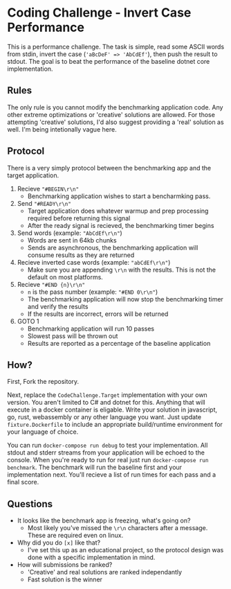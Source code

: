 # Coding Challenge - Invert Case Performance

This is a performance challenge. The task is simple, read some ASCII words from stdin, invert the case (`'aBcDeF' => 'AbCdEf'`), then push the result to stdout. The goal is to beat the performance of the baseline dotnet core implementation.

## Rules

The only rule is you cannot modify the benchmarking application code. Any other extreme optimizations or 'creative' solutions are allowed. For those attempting 'creative' solutions, I'd also suggest providing a 'real' solution as well. I'm being intetionally vague here.

## Protocol

There is a very simply protocol between the benchmarking app and the target application.

1. Recieve `"#BEGIN\r\n"`
    * Benchmarking application wishes to start a bencharmking pass.
2. Send `"#READY\r\n"`
    * Target application does whatever warmup and prep processing required before returning this signal
    * After the ready signal is recieved, the benchmarking timer begins
3. Send words (example: `"AbCdEf\r\n"`)
    * Words are sent in 64kb chunks
    * Sends are asynchronous, the benchmarking application will consume results as they are returned
4. Recieve inverted case words (example: `"abCdEf\r\n"`)
    * Make sure you are appending `\r\n` with the results. This is not the default on most platforms.
5. Recieve `"#END {n}\r\n"`
    * `n` is the pass number (example: `"#END 0\r\n"`)
    * The benchmarking application will now stop the benchmarking timer and verify the results
    * If the results are incorrect, errors will be returned
6. GOTO 1
    * Benchmarking application will run 10 passes
    * Slowest pass will be thrown out
    * Results are reported as a percentage of the baseline application

## How?

First, Fork the repository.

Next, replace the `CodeChallenge.Target` implementation with your own version. You aren't limited to C# and dotnet for this. Anything that will execute in a docker container is eligable. Write your solution in javascript, go, rust, webassembly or any other language you want. Just update `fixture.Dockerfile` to include an appropriate build/runtime environment for your language of choice.

You can run `docker-compose run debug` to test your implementation. All stdout and stderr streams from your application will be echoed to the console. When you're ready to run for real just run `docker-compose run benchmark`. The benchmark will run the baseline first and your implementation next. You'll recieve a list of run times for each pass and a final score.

## Questions

* It looks like the benchmark app is freezing, what's going on?
    * Most likely you've missed the `\r\n` characters after a message. These are required even on linux.
* Why did you do `[x]` like that?
    * I've set this up as an educational project, so the protocol design was done with a specific implementation in mind.
* How will submissions be ranked?
    * 'Creative' and real solutions are ranked independantly
    * Fast solution is the winner